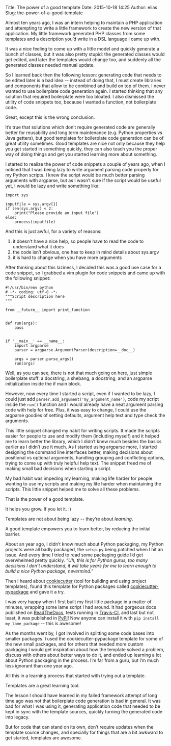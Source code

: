 Title: The power of a good template
Date: 2015-10-18 14:25
Author: elias
Slug: the-power-of-a-good-template

Almost ten years ago, I was an intern helping to maintain a PHP application and
attempting to write a little framework to create the new version of that
application. My little framework generated PHP classes from some templates and
a description you’d write in a DSL language I came up with.

It was a nice feeling to come up with a little model and quickly generate a
bunch of classes, but it was also pretty stupid: the generated classes would
get edited, and later the templates would change too, and suddenly all the
generated classes needed manual update.

So I learned back then the following lesson: generating code that needs to be
edited later is a bad idea -- instead of doing that, I must create libraries
and components that allow to be combined and build on top of them. I never
wanted to use boilerplate code generation again. I started thinking that any
solution that required boilerplate were too bloated. I also dismissed the
utility of code snippets too, because I wanted a function, not boilerplate
code.

Great, except this is the wrong conclusion.

It’s true that solutions which don’t require generated code are generally
better for reusability and long term maintenance (e.g. Python properties vs
Java getters), but good templates for boilerplate code generation can be of
great utility sometimes. Good templates are nice not only because they help you
get started in something quickly, they can also teach you the proper way of
doing things and get you started learning more about something.

I started to realize the power of code snippets a couple of years ago, when I
noticed that I was being lazy to write argument parsing code properly for my
Python scripts. I knew the script would be much better parsing arguments with
argparse, but as I wasn’t sure if the script would be useful yet, I would be
lazy and write something like:


```
import sys

inputfile = sys.argv[1]
if len(sys.argv) < 2:
    print("Please provide an input file")
else:
    process(inputfile)
```


And this is just awful, for a variety of reasons:

1) it doesn't have a nice help, so people have to read the code to understand what it does
2) the code isn’t obvious, one has to keep in mind details about sys.argv
3) it is hard to change when you have more arguments

After thinking about this laziness, I decided this was a good use case for a
code snippet, so I grabbed a vim plugin for code snippets and came up with the
following snippet:


```
#!/usr/bin/env python
# -*- coding: utf-8 -*-
"""Script description here
"""

from __future__ import print_function


def run(args):
    pass


if '__main__' == __name__:
    import argparse
    parser = argparse.ArgumentParser(description=__doc__)

    args = parser.parse_args()
    run(args)
```


Well, as you can see, there is not that much going on here, just simple
boilerplate stuff: a docstring, a shebang, a docstring, and an argparse
initialization inside the if main block.

However, now every time I started a script, even if I wanted to be lazy, I
could just add `parser.add_argument('my_argument_name')`, code my script
inside the `run()` function and I would already have a neat argument parsing code
with help for free. Plus, it was easy to change, I could use the argparse
goodies of setting defaults, argument help text and type check the arguments.

This little snippet changed my habit for writing scripts. It made the scripts
easier for people to use and modify them (including myself) and it helped me
to learn better the library, which I didn’t knew much besides the basics earlier
as I didn’t use it much. As I started using argparse more, I started
designing the command line interfaces better, making decisions about
positional vs optional arguments, handling grouping and conflicting options,
trying to come up with truly helpful help text.
The snippet freed me of making small bad decisions when starting a script.

My bad habit was impeding my learning, making life harder for people wanting to
use my scripts and making my life harder when maintaining the scripts. This
little snippet helped me to solve all these problems.

That is the power of a good template.

It helps you grow. If you let it. :)

Templates are not about being lazy -- they’re about _learning_.

A good template empowers you to learn better, by reducing the initial barrier.

About an year ago, I didn’t know much about Python packaging, my Python
projects were all badly packaged, the `setup.py` being patched when I hit
an issue. And every time I tried to read some packaging guide I’d get
overwhelmed pretty quickly. _“Uh, this is for Python gurus, too many
decisions I don’t understand, it will take years for me to learn enough to
build a nice Python package, nevermind.”_

Then I heard about [cookiecutter](http://cookiecutter.rtfd.org/) (tool for
building and using project templates), found this template for Python packages
called
[cookiecutter-pypackage](https://github.com/audreyr/cookiecutter-pypackage) and
gave it a try.

I was very happy when I first built my first little package in a matter of
minutes, wrapping some lame script I had around. It had gorgeous docs published
on [ReadTheDocs](http://readthedocs.org), tests running in
[Travis-CI](http://travis-ci.org), and last but not least, it was published in
[PyPI](http://pypi.python.org)! Now anyone can install it with `pip install
my_lame_package` -- this is awesome!

As the months went by, I got involved in splitting some code bases into smaller
packages. I used the cookiecutter-pypackage template for some of the new small
packages, and for others that needed more custom packaging I would get
inspiration about how the template solved a problem, discuss with others about
better ways to do it, and ended up learning a lot about Python packaging in the
process. I’m far from a guru, but I’m much less ignorant than one year ago.

All this in a learning process that started with trying out a template.

Templates are a great learning tool.

The lesson I should have learned in my failed framework attempt of long time
ago was not that boilerplate code generation is bad in general. It was bad for
what I was using it, generating application code that needed to be kept in sync
with the template sources, quickly turning the generated code into legacy.

But for code that can stand on its own, don’t require updates when the template
source changes, and specially for things that are a bit awkward to get started,
templates are awesome.
